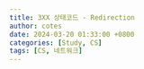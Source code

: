 ```yaml
---
title: 3XX 상태코드 - Redirection
author: cotes
date: 2024-03-20 01:33:00 +0800
categories: [Study, CS]
tags: [CS, 네트워크]
---
```

